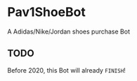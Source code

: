 # Pav1ShoeBot
A Adidas/Nike/Jordan shoes purchase Bot

## TODO
Before 2020, this Bot will already `FINISH`!
